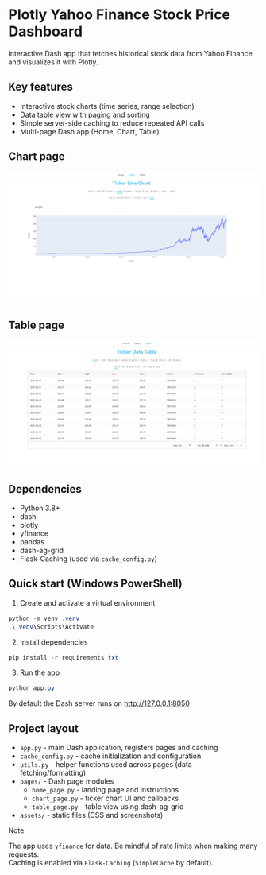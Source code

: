 
# Plotly Yahoo Finance Stock Price Dashboard

Interactive Dash app that fetches historical stock data from Yahoo Finance and visualizes it with Plotly.

## Key features
- Interactive stock charts (time series, range selection)
- Data table view with paging and sorting
- Simple server-side caching to reduce repeated API calls
- Multi-page Dash app (Home, Chart, Table)

## Chart page
![Chart Screenshot](assets/chart_screenshot.png)

## Table page
![Table Screenshot](assets/table_screenshot.png)

## Dependencies
- Python 3.8+
- dash
- plotly
- yfinance
- pandas
- dash-ag-grid
- Flask-Caching (used via `cache_config.py`)

## Quick start (Windows PowerShell)

1. Create and activate a virtual environment

```powershell
python -m venv .venv
.\.venv\Scripts\Activate
```

2. Install dependencies

```powershell
pip install -r requirements.txt
```

3. Run the app

```powershell
python app.py
```

By default the Dash server runs on http://127.0.0.1:8050

## Project layout
- `app.py` - main Dash application, registers pages and caching
- `cache_config.py` - cache initialization and configuration
- `utils.py` - helper functions used across pages (data fetching/formatting)
- `pages/` - Dash page modules
	- `home_page.py` - landing page and instructions
	- `chart_page.py` - ticker chart UI and callbacks
	- `table_page.py` - table view using dash-ag-grid
- `assets/` - static files (CSS and screenshots)

> [!NOTE]
> The app uses `yfinance` for data. Be mindful of rate limits when making many requests.  
> Caching is enabled via `Flask-Caching` (`SimpleCache` by default).
